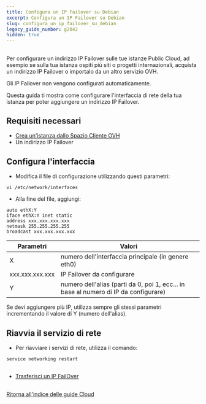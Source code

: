 ```yaml
---
title: Configura un IP Failover su Debian
excerpt: Configura un IP Failover su Debian
slug: configura_un_ip_failover_su_debian
legacy_guide_number: g2042
hidden: true
---
```



## 
Per configurare un indirizzo IP Failover sulle tue istanze Public Cloud, ad esempio se sulla tua istanza ospiti più siti o progetti internazionali, acquista un indirizzo IP Failover o importalo da un altro servizio OVH.

Gli IP Failover non vengono configurati automaticamente.

Questa guida ti mostra come configurare l'interfaccia di rete della tua istanza per poter aggiungere un indirizzo IP Failover.


## Requisiti necessari

- [Crea un'istanza dallo Spazio Cliente OVH]({legacy}1775)
- Un indirizzo IP Failover




## Configura l'interfaccia

- Modifica il file di configurazione utilizzando questi parametri:

```
vi /etc/network/interfaces
```


- Alla fine del file, aggiungi:

```
auto ethX:Y
iface ethX:Y inet static
address xxx.xxx.xxx.xxx
netmask 255.255.255.255
broadcast xxx.xxx.xxx.xxx
```



|Parametri|Valori|
|---|---|
|X|numero dell'interfaccia principale (in genere eth0)|
|xxx.xxx.xxx.xxx|IP Failover da configurare|
|Y|numero dell'alias (parti da 0, poi 1, ecc... in base al numero di IP da configurare)|


Se devi aggiungere più IP, utilizza sempre gli stessi parametri incrementando il valore di Y (numero dell'alias).


## Riavvia il servizio di rete

- Per riavviare i servizi di rete, utilizza il comando:

```
service networking restart
```





## 

- [Trasferisci un IP FailOver]({legacy}1890)




## 
[Ritorna all'indice delle guide Cloud]({legacy}1785)

